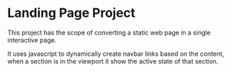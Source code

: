 # Landing Page Project

This project has the scope of converting a static web page in a single interactive page.

It uses javascript to dynamically create navbar links based on the content, when a section is in the viewport it show the active state of that section.

